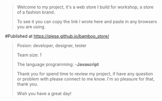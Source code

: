 >Welcome to my project, it's a web store I build for workshop, a store of a fashion brand. 
>
>To see it you can copy the link I wrote here and paste in any browsers you are using.
>
#Published at https://qiese.github.io/bamboo_store/
>
>
>Posion: developer, designer, tester
>
>Team size: 1
>
>The language programming:
>-**Javascript**
>
>Thank you for spend time to review my project, if have any question or problem with please connect to me know. I'm so pleasure for that, thank you.
>
>Wish you have a great day!
